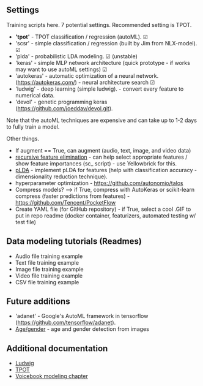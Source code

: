 ## Settings

Training scripts here. 7 potential settings. Recommended setting is TPOT.
* **'tpot'** - TPOT classification / regression (autoML). &#x2611;
* 'scsr' - simple classification / regression (built by Jim from NLX-model). &#x2611;
* 'plda' - probabilistic LDA modeling. &#x2611; (unstable)
* 'keras' - simple MLP network architecture (quick prototype - if works may want to use autoML settings) &#x2611;
* 'autokeras' - automatic optimization of a neural network. (https://autokeras.com/) - neural architecture search &#x2611;
* 'ludwig' - deep learning (simple ludwig). - convert every feature to numerical data.
* 'devol' - genetic programming keras (https://github.com/joeddav/devol.git). 

Note that the autoML techniques are expensive and can take up to 1-2 days to fully train a model.

Other things. 
* If augment == True, can augment (audio, text, image, and video data)
* [recursive feature elimination]() - can help select appropriate features / show feature importances (sc_ script) - use Yellowbrick for this.
* [pLDA](https://github.com/RaviSoji/plda) - implement pLDA for features (help with classification accuracy - dimensionality reduction technique). 
* hyperparameter optimization - https://github.com/autonomio/talos
* Compress models? --> if True, compress with AutoKeras or scikit-learn compress (faster predictions from features) - https://github.com/Tencent/PocketFlow
* Create YAML file (for GitHub repository) - if True, select a cool .GIF to put in repo readme (docker container, featurizers, automated testing w/ test file) 

## Data modeling tutorials (Readmes)
* Audio file training example
* Text file training example 
* Image file training example
* Video file training example 
* CSV file training example

## Future additions
* 'adanet' - Google's AutoML framework in tensorflow (https://github.com/tensorflow/adanet).
* [Age/gender](https://towardsdatascience.com/predict-age-and-gender-using-convolutional-neural-network-and-opencv-fd90390e3ce6) - age and gender detection from images 

## Additional documentation
* [Ludwig](https://uber.github.io/ludwig/examples/#time-series-forecasting)
* [TPOT](https://epistasislab.github.io/tpot/)
* [Voicebook modeling chapter](https://github.com/jim-schwoebel/voicebook/tree/master/chapter_4_modeling)
